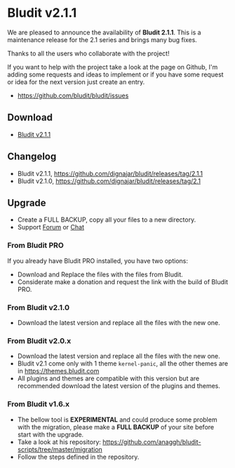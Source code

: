 # Bludit v2.1.1
<!-- Date: 2018-01-02 09:00:00 -->

We are pleased to announce the availability of **Bludit 2.1.1**. This is a maintenance release for the 2.1 series and brings many bug fixes.

Thanks to all the users who collaborate with the project!

If you want to help with the project take a look at the page on Github, I'm adding some requests and ideas to implement or if you have some request or idea for the next version just create an entry.
- https://github.com/bludit/bludit/issues

<!-- pagebreak -->

## Download
- [Bludit v2.1.1](https://df6m0u2ovo2fu.cloudfront.net/builds/bludit-2-1-1.zip)

## Changelog
- Bludit v2.1.1, https://github.com/dignajar/bludit/releases/tag/2.1.1
- Bludit v2.1.0, https://github.com/dignajar/bludit/releases/tag/2.1

## Upgrade
- Create a FULL BACKUP, copy all your files to a new directory.
- Support [Forum](https://forum.bludit.org) or [Chat](https://gitter.im/bludit/support)

### From Bludit PRO
If you already have Bludit PRO installed, you have two options:
- Download and Replace the files with the files from Bludit.
- Considerate make a donation and request the link with the build of Bludit PRO.

### From Bludit v2.1.0
- Download the latest version and replace all the files with the new one.

### From Bludit v2.0.x
- Download the latest version and replace all the files with the new one.
- Bludit v2.1 come only with 1 theme `kernel-panic`, all the other themes are in https://themes.bludit.com
- All plugins and themes are compatible with this version but are recommended download the latest version of the plugins and themes.

### From Bludit v1.6.x
- The bellow tool is **EXPERIMENTAL** and could produce some problem with the migration, please make a **FULL BACKUP** of your site before start with the upgrade.
- Take a look at his repository: https://github.com/anaggh/bludit-scripts/tree/master/migration
- Follow the steps defined in the repository.
